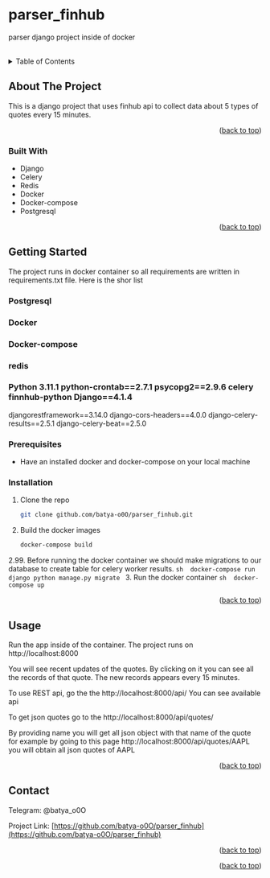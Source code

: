 # parser_finhub
parser django project inside of docker


 
<!-- Improved compatibility of back to top link: See: https://github.com/othneildrew/Best-README-Template/pull/73 -->
<a name="readme-top"></a>
<!--
*** Thanks for checking out the Best-README-Template. If you have a suggestion
*** that would make this better, please fork the repo and create a pull request
*** or simply open an issue with the tag "enhancement".
*** Don't forget to give the project a star!
*** Thanks again! Now go create something AMAZING! :D
-->



<!-- PROJECT SHIELDS -->
<!--
*** I'm using markdown "reference style" links for readability.
*** Reference links are enclosed in brackets [ ] instead of parentheses ( ).
*** See the bottom of this document for the declaration of the reference variables
*** for contributors-url, forks-url, etc. This is an optional, concise syntax you may use.
*** https://www.markdownguide.org/basic-syntax/#reference-style-links
-->




<br />
<div align="center">
  <a href="https://github.com/github_username/repo_name">
    
  </a>


</div>



<!-- TABLE OF CONTENTS -->
<details>
  <summary>Table of Contents</summary>
  <ol>
    <li>
      <a href="#about-the-project">About The Project</a>
      <ul>
        <li><a href="#built-with">Built With</a></li>
      </ul>
    </li>
    <li>
      <a href="#getting-started">Getting Started</a>
      <ul>
        <li><a href="#prerequisites">Prerequisites</a></li>
        <li><a href="#installation">Installation</a></li>
      </ul>
    </li>
    <li><a href="#usage">Usage</a></li>
    <li><a href="#roadmap">Roadmap</a></li>
    <li><a href="#contributing">Contributing</a></li>
    <li><a href="#license">License</a></li>
    <li><a href="#contact">Contact</a></li>
    <li><a href="#acknowledgments">Acknowledgments</a></li>
  </ol>
</details>



<!-- ABOUT THE PROJECT -->
## About The Project


This is a django project that uses finhub api to collect data about 5 types of quotes every 15 minutes.

<p align="right">(<a href="#readme-top">back to top</a>)</p>



### Built With

* Django
* Celery
* Redis
* Docker
* Docker-compose
* Postgresql


<p align="right">(<a href="#readme-top">back to top</a>)</p>



<!-- GETTING STARTED -->
## Getting Started

The project runs in docker container so all requirements are written in requirements.txt file.  Here is the shor list

 
###  Postgresql
### Docker
### Docker-compose
### redis 
### Python 3.11.1 python-crontab==2.7.1  psycopg2==2.9.6 celery finnhub-python Django==4.1.4
  djangorestframework==3.14.0
  django-cors-headers==4.0.0
  django-celery-results==2.5.1
  django-celery-beat==2.5.0

### Prerequisites

* Have an installed docker and docker-compose on your local machine
 

### Installation


1. Clone the repo
   ```sh
   git clone github.com/batya-o0O/parser_finhub.git
   ```
2. Build the docker images
    ```sh 
   docker-compose build
    ```
2.99. Before running the docker container we should make migrations to our database to create table for celery worker results.
    ```sh 
   docker-compose run django python manage.py migrate
    ```
3. Run the docker container
    ```sh 
   docker-compose up
    ```

<p align="right">(<a href="#readme-top">back to top</a>)</p>



<!-- USAGE EXAMPLES -->
## Usage

Run the app inside of the container. The project runs on http://localhost:8000 

You will see recent updates of the quotes. By clicking on it you can see all the records of that quote. The new records appears every 15 minutes.

To use REST api, go the the http://localhost:8000/api/    You can see available api

To get json quotes go to the http://localhost:8000/api/quotes/

By providing name you will get all json object with that name of the quote for example by going to this page http://localhost:8000/api/quotes/AAPL you will obtain all json quotes of AAPL

<p align="right">(<a href="#readme-top">back to top</a>)</p>




<!-- CONTACT -->
## Contact

Telegram: @batya_o0O

Project Link: [https://github.com/batya-o0O/parser_finhub](https://github.com/batya-o0O/parser_finhub)

<p align="right">(<a href="#readme-top">back to top</a>)</p>




<p align="right">(<a href="#readme-top">back to top</a>)</p>





